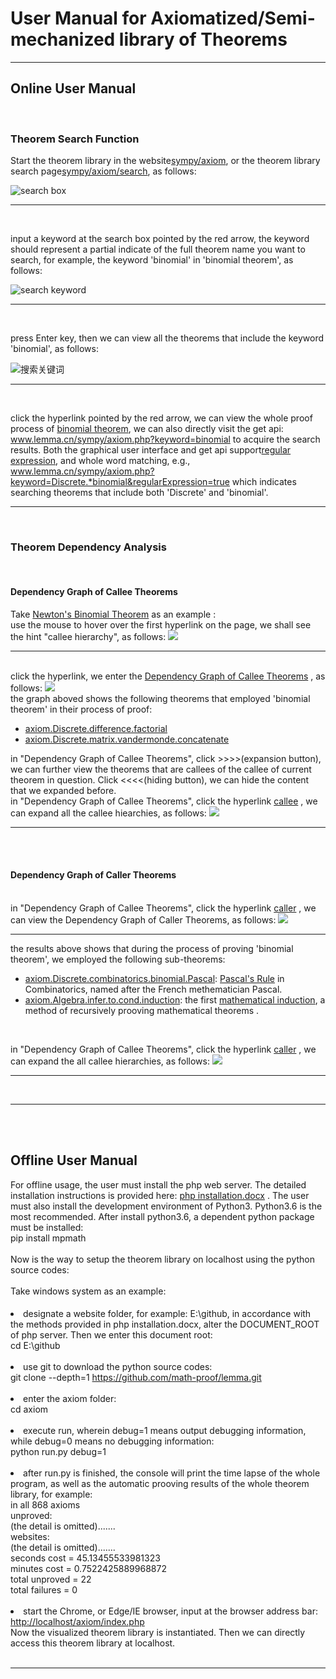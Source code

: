 <h1>User Manual for Axiomatized/Semi-mechanized library of Theorems</h1>
<hr />
<h2>Online User Manual</h2>
<br>
<h3>Theorem Search Function</h3>
<p>
	Start the theorem library in the website<a href='../axiom/'>sympy/axiom</a>,
	or the theorem library search page<a href='../axiom/search'>sympy/axiom/search</a>,
	as follows:
</p>
<img class=zoom src="png/search/panel.png" alt="search box" />
<hr />
<br>
<p>input a keyword at the search box pointed by the red arrow, the
	keyword should represent a partial indicate of the full theorem name
	you want to search, for example, the keyword 'binomial' in 'binomial
	theorem', as follows:</p>
<img class=zoom src="png/search/keyword.png" alt="search keyword">
<hr />
<br>
<p>press Enter key, then we can view all the theorems that include the
	keyword 'binomial', as follows:</p>
<img class=zoom src="png/search/results.png" alt="搜索关键词" />
<hr />
<br>
<p>
	click the hyperlink pointed by the red arrow, we can view the whole
	proof process of <a
		href='../axiom/Discrete/combinatorics/binomial/theorem.php'>binomial
		theorem</a>, we can also directly visit the get api: <a
		href='../axiom/search.php?keyword=binomial'>www.lemma.cn/sympy/axiom.php?keyword=binomial</a>
	to acquire the search results. Both the graphical user interface and
	get api support<a
		href='http://www.regular-expressions.info/tutorial.html'>regular
		expression</a>, and whole word matching, e.g., <a
		href='../axiom/search.php?keyword=Discrete.*binomial&regularExpression=true'>www.lemma.cn/sympy/axiom.php?keyword=Discrete.*binomial&amp;regularExpression=true</a>
	which indicates searching theorems that include both 'Discrete' and
	'binomial'.
</p>
<hr />
<br>
<h3>Theorem Dependency Analysis</h3>
<br>
<h4>Dependency Graph of Callee Theorems</h4>
Take
<a href='../axiom.php?module=Discrete.combinatorics.binomial.theorem'>Newton's
	Binomial Theorem</a>
as an example :
<br>
use the mouse to hover over the first hyperlink on the page, we shall
see the hint "callee hierarchy", as follows:
<img class=zoom src="png/hierarchy/hyperlink.png" />
<hr />
<br>
click the hyperlink, we enter the
<a
	href='../axiom.php?callee=axiom.Discrete.combinatorics.binomial.theorem'>Dependency
	Graph of Callee Theorems</a>
, as follows:

<img class=zoom src="png/hierarchy/callee.png" />
<br>
the graph aboved shows the following theorems that employed 'binomial
theorem' in their process of proof:
<ul>
	<li><a href='../axiom.php?module=Discrete.difference.factorial'>axiom.Discrete.difference.factorial</a></li>
	<li><a href='../axiom.php?module=Discrete.matrix.vandermonde.concatenate'>axiom.Discrete.matrix.vandermonde.concatenate</a></li>
</ul>
in "Dependency Graph of Callee Theorems", click >>>>(expansion button),
we can further view the theorems that are callees of the callee of
current theorem in question. Click <<<<(hiding button), we can hide the
content that we expanded before.
<br>
in "Dependency Graph of Callee Theorems", click the hyperlink
<a
	href='../axiom.php?callee=Discrete.combinatorics.binomial.theorem#deep'>callee</a>
, we can expand all the callee hiearchies, as follows:
<img class=zoom src="png/hierarchy/deep/callee.png" />
<hr />
<br>
<br>
<h4>Dependency Graph of Caller Theorems</h4>

<br>
in "Dependency Graph of Callee Theorems", click the hyperlink
<a
	href='../axiom.php?caller=axiom.Discrete.combinatorics.binomial.theorem'>caller</a>
, we can view the Dependency Graph of Caller Theorems, as follows:
<img class=zoom src="png/hierarchy/caller.png" />
<hr />
the results above shows that during the process of proving 'binomial
theorem', we employed the following sub-theorems:
<ul>
	<li><a href='../axiom.php?module=Discrete.combinatorics.binomial.Pascal'>axiom.Discrete.combinatorics.binomial.Pascal</a>:
		<a href='https://en.wikipedia.org/wiki/Pascal%27s_rule'>Pascal's Rule</a>
		in Combinatorics, named after the French methematician Pascal.</li>
	<li><a href='../axiom.php?module=Algebra.infer.to.cond.induction'>axiom.Algebra.infer.to.cond.induction</a>:
		the first <a
		href='https://en.wikipedia.org/wiki/Mathematical_induction'>mathematical
			induction</a>, a method of recursively prooving mathematical theorems
		.</li>
</ul>
<br>

in "Dependency Graph of Callee Theorems", click the hyperlink
<a
	href='../axiom.php?caller=Discrete.combinatorics.binomial.theorem#deep'>caller</a>
, we can expand the all callee hierarchies, as follows:
<img class=zoom src="png/hierarchy/deep/caller.png" />
<hr />
<br>
<hr />
<br>
<br>
<h2>Offline User Manual</h2>
For offline usage, the user must install the php web server. The
detailed installation instructions is provided here:
<a href='../php installation.docx'>php installation.docx</a>
. The user must also install the development environment of Python3.
Python3.6 is the most recommended. After install python3.6, a dependent
python package must be installed:
<br>
pip install mpmath
<br>
<br>
Now is the way to setup the theorem library on localhost using the
python source codes:
<br>
<br>
Take windows system as an example:
<h4></h4>
<li>designate a website folder, for example: E:\github, in accordance
	with the methods provided in php installation.docx, alter the
	DOCUMENT_ROOT of php server. Then we enter this document root:<br> cd
	E:\github
</li>
<br>
<li>use git to download the python source codes: <br> git clone
	--depth=1 <a href=https://github.com/math-proof/lemma.git>https://github.com/math-proof/lemma.git</a>
</li>
<br>
<li>enter the axiom folder: <br>cd axiom
</li>
<br>
<li>execute run, wherein debug=1 means output debugging information,
	while debug=0 means no debugging information:<br>python run.py debug=1

</li>
<br>
<li>after run.py is finished, the console will print the time lapse of
	the whole program, as well as the automatic prooving results of the
	whole theorem library, for example:<br> in all 868 axioms<br> unproved:<br>
	(the detail is omitted)....... <br> websites:<br> (the detail is
	omitted)....... <br> seconds cost = 45.13455533981323<br> minutes
	cost = 0.7522425889968872<br> total unproved = 22 <br> total failures
	= 0

</li>
<br>
<li>start the Chrome, or Edge/IE browser, input at the browser address
	bar:<br> <a href='../axiom.php'>http://localhost/axiom/index.php</a><br>Now
	the visualized theorem library is instantiated. Then we can directly
	access this theorem library at localhost.
</li>
<br>
<hr />
<br>